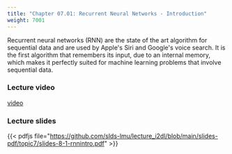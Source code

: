 ```yaml
---
title: "Chapter 07.01: Recurrent Neural Networks - Introduction"
weight: 7001
---
```

Recurrent neural networks (RNN) are the state of the art algorithm for sequential data and are used by Apple's Siri and Google's voice search. It is the first algorithm that remembers its input, due to an internal memory, which makes it perfectly suited for machine learning problems that involve sequential data.

<!--more-->

### Lecture video

[video](https://drive.google.com/file/d/1Z8V6VX0GA8YB_g3wiQYDNhMTE_bH6-XO/view?usp=sharing)

### Lecture slides

{{< pdfjs file="https://github.com/slds-lmu/lecture_i2dl/blob/main/slides-pdf/topic7/slides-8-1-rnnintro.pdf" >}}
